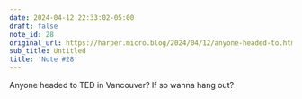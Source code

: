```yaml
---
date: 2024-04-12 22:33:02-05:00
draft: false
note_id: 28
original_url: https://harper.micro.blog/2024/04/12/anyone-headed-to.html
sub_title: Untitled
title: 'Note #28'
---
```


Anyone headed to TED in Vancouver? If so wanna hang out?
